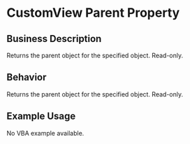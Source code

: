 # CustomView Parent Property

## Business Description
Returns the parent object for the specified object. Read-only.

## Behavior
Returns the parent object for the specified object. Read-only.

## Example Usage
No VBA example available.